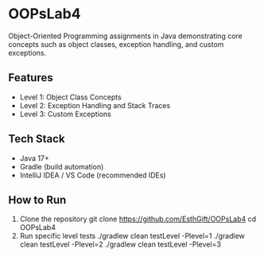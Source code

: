 # OOPsLab4
Object-Oriented Programming assignments in Java demonstrating core concepts such as object classes, 
exception handling, and custom exceptions.
## Features 
- Level 1: Object Class Concepts
- Level 2: Exception Handling and Stack Traces
- Level 3: Custom Exceptions
## Tech Stack
-	Java 17+
-	Gradle (build automation)
-	IntelliJ IDEA / VS Code (recommended IDEs)
## How to Run
1.	Clone the repository
git clone https://github.com/EsthGift/OOPsLab4
cd OOPsLab4
2.	Run specific level tests
./gradlew clean testLevel -Plevel=1
./gradlew clean testLevel -Plevel=2
./gradlew clean testLevel -Plevel=3   

